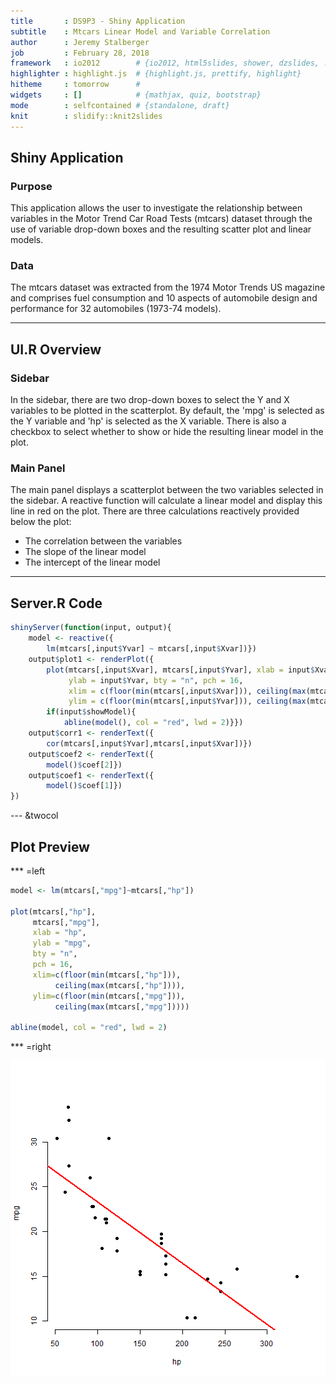 ```yaml
---
title       : DS9P3 - Shiny Application
subtitle    : Mtcars Linear Model and Variable Correlation
author      : Jeremy Stalberger
job         : February 28, 2018
framework   : io2012        # {io2012, html5slides, shower, dzslides, ...}
highlighter : highlight.js  # {highlight.js, prettify, highlight}
hitheme     : tomorrow      # 
widgets     : []            # {mathjax, quiz, bootstrap}
mode        : selfcontained # {standalone, draft}
knit        : slidify::knit2slides
---
```


## Shiny Application

### Purpose

This application allows the user to investigate the relationship between variables in the Motor Trend Car Road Tests (mtcars) dataset through the use of variable drop-down boxes and the resulting scatter plot and linear models.

### Data

The mtcars dataset was extracted from the 1974 Motor Trends US magazine and comprises fuel consumption and 10 aspects of automobile design and performance for 32 automobiles (1973-74 models).

---

## UI.R Overview

### Sidebar
In the sidebar, there are two drop-down boxes to select the Y and X variables to be plotted in the scatterplot. By default, the 'mpg' is selected as the Y variable and 'hp' is selected as the X variable. There is also a checkbox to select whether to show or hide the resulting linear model in the plot.

### Main Panel
The main panel displays a scatterplot between the two variables selected in the sidebar. A reactive function will calculate a linear model and display this line in red on the plot. There are three calculations reactively provided below the plot: 
- The correlation between the variables
- The slope of the linear model
- The intercept of the linear model

---

## Server.R Code


```r
shinyServer(function(input, output){
    model <- reactive({
        lm(mtcars[,input$Yvar] ~ mtcars[,input$Xvar])})
    output$plot1 <- renderPlot({
        plot(mtcars[,input$Xvar], mtcars[,input$Yvar], xlab = input$Xvar,
             ylab = input$Yvar, bty = "n", pch = 16,
             xlim = c(floor(min(mtcars[,input$Xvar])), ceiling(max(mtcars[,input$Xvar]))),
             ylim = c(floor(min(mtcars[,input$Yvar])), ceiling(max(mtcars[,input$Yvar]))))
        if(input$showModel){
            abline(model(), col = "red", lwd = 2)}})
    output$corr1 <- renderText({
        cor(mtcars[,input$Yvar],mtcars[,input$Xvar])})
    output$coef2 <- renderText({
        model()$coef[2]})
    output$coef1 <- renderText({
        model()$coef[1]})
})
```

--- &twocol

## Plot Preview

*** =left


```r
model <- lm(mtcars[,"mpg"]~mtcars[,"hp"])
                                         
plot(mtcars[,"hp"],                      
     mtcars[,"mpg"],                     
     xlab = "hp",                        
     ylab = "mpg",                       
     bty = "n",                          
     pch = 16,                           
     xlim=c(floor(min(mtcars[,"hp"])),   
          ceiling(max(mtcars[,"hp"]))),  
     ylim=c(floor(min(mtcars[,"mpg"])),  
          ceiling(max(mtcars[,"mpg"])))) 
                                         
abline(model, col = "red", lwd = 2)      
```

*** =right

![plot of chunk unnamed-chunk-3](assets/fig/unnamed-chunk-3-1.png)


